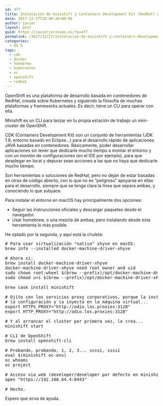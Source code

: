 ```yaml
---
id: 477
title: Instalación de minishift y Containers Development Kit (RedHat) en macOS
date: 2017-12-27T10:40:26+00:00
author: javier
layout: post
guid: https://javierjeronimo.es/?p=477
permalink: /2017/12/27/instalacion-de-minishift-y-containers-development-kit-redhat-en-macos/
categories:
  - OS X
tags:
  - cdk
  - docker
  - homebrew
  - kubernetes
  - oc
  - openshift
  - redhat
---
```

OpenShift es una plataforma de desarrollo basada en contenedores de RedHat, creada sobre Kubernetes y siguiendo la filosofía de muchas plataformas y frameworks actuales. Es decir, tiene un CLI para operar con ella.

Minishift es un CLI para lanzar en tu propia estación de trabajo un mini-cluster de OpenShift.

CDK (Containers Development Kit) son un conjunto de herramientas (JDK 1.8, entorno basado en Eclipse&#8230;) para el desarrollo rápido de aplicaciones JAVA basadas en contenedores. Básicamente, poder desarrollar aplicaciones sin tener que dedicarle mucho tiempo a montar el entorno y con un montón de configuraciones (en el IDE por ejemplo), para que desplegar en local y depurar sean acciones a las que no haya que dedicarle mucho tiempo.

Son herramientas o soluciones de RedHat, pero no dejan de estar basadas en otras de código abierto, con lo que no es &#8220;peligroso&#8221; apoyarse en ellas para el desarrollo, siempre que se tenga clara la línea que separa ambas, y conociendo lo que subyace.

Para instalar el entorno en macOS hay principalmente dos opciones:

  * Seguir las instrucciones oficiales y descargar paquetes desde el navegador.
  * Usar homebrew, o una mezcla de ambas, pero instalando desde esta herramienta lo más posible.

He optado por la segunda, y aquí está la chuleta:

<pre># Para usar virtualización "nativa" xhyve en macOS:
brew info --installed docker-machine-driver-xhyve

# Ahora sí:
brew install docker-machine-driver-xhyve
docker-machine-driver-xhyve need root owner and uid
sudo chown root:wheel $(brew --prefix)/opt/docker-machine-driver-xhyve/bin/docker-machine-driver-xhyve
sudo chmod u+s $(brew --prefix)/opt/docker-machine-driver-xhyve/bin/docker-machine-driver-xhyve

brew cask install minishift

# Ojito con los servicios proxy corporativos, porque la instalación captura
# la configuración y la inyecta en la máquina virtual...
export HTTPS_PROXY="http://odio.los.proxies:3128"
export HTTP_PROXY="http://odio.los.proxies:3128"

# Y al arrancar el cluster por primera vez, lo crea...
minishift start

# CLI de OpenShift
brew install openshift-cli

# Probando, probando, 1, 2, 3... ssssí, ssssí
eval $(minishift oc-env)
oc whoami
oc project

# Acceso via web (developer/developer por defecto en minishift):
open "https://192.168.64.4:8443"

# Hecho.</pre>

<div class="paragraph">
</div>

Espero que sirva de ayuda.